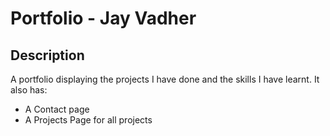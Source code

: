 # Portfolio - Jay Vadher
## Description
A portfolio displaying the projects I have done and the skills I have learnt.
It also has:
+ A Contact page
+ A Projects Page for all projects

